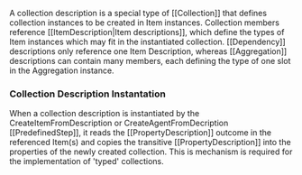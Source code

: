 A collection description is a special type of [[Collection]] that defines collection instances to be created in Item instances. Collection members reference [[ItemDescription|Item descriptions]], which define the types of Item instances which may fit in the instantiated collection. [[Dependency]] descriptions only reference one Item Description, whereas [[Aggregation]] descriptions can contain many members, each defining the type of one slot in the Aggregation instance.

### Collection Description Instantation 

When a collection description is instantiated by the CreateItemFromDescription or CreateAgentFromDecription [[PredefinedStep]], it reads the [[PropertyDescription]] outcome in the referenced Item(s) and copies the transitive [[PropertyDescription]] into the properties of the newly created collection. This is mechanism is required for the implementation of 'typed' collections.